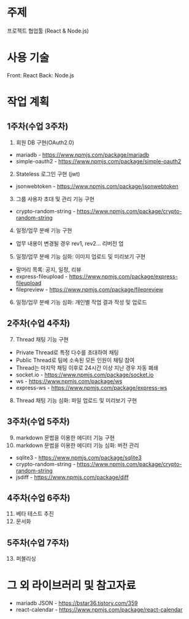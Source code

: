 # 주제
프로젝트 협업툴 (React & Node.js)

# 사용 기술
Front: React
Back: Node.js

# 작업 계획
## 1주차(수업 3주차)
1. 회원 DB 구현(OAuth2.0)
  + mariadb - https://www.npmjs.com/package/mariadb
  + simple-oauth2 - https://www.npmjs.com/package/simple-oauth2
2. Stateless 로그인 구현 (jwt)
  + jsonwebtoken - https://www.npmjs.com/package/jsonwebtoken
3. 그룹 사용자 초대 및 관리 기능 구현
  + crypto-random-string - https://www.npmjs.com/package/crypto-random-string
4. 일정/업무 분배 기능 구현
  + 업무 내용이 변경될 경우 rev1, rev2... 리버전 업
5. 일정/업무 분배 기능 심화: 이미지 업로드 및 미리보기 구현
  + 말머리 목록: 공지, 일정, 리뷰
  + express-fileupload - https://www.npmjs.com/package/express-fileupload
  + filepreview - https://www.npmjs.com/package/filepreview
6. 일정/업무 분배 기능 심화: 개인별 작업 결과 작성 및 업로드
## 2주차(수업 4주차)
7. Thread 채팅 기능 구현
  + Private Thread로 특정 다수를 초대하여 채팅
  + Public Thread로 팀에 소속된 모든 인원이 채팅 참여
  + Thread는 마지막 채팅 이후로 24시간 이상 지난 경우 자동 폐쇄
  + socket.io - https://www.npmjs.com/package/socket.io
  + ws - https://www.npmjs.com/package/ws
  + express-ws - https://www.npmjs.com/package/express-ws
8. Thread 채팅 기능 심화: 파일 업로드 및 미리보기 구현
## 3주차(수업 5주차)
9. markdown 문법을 이용한 에디터 기능 구현
10. markdown 문법을 이용한 에디터 기능 심화: 버전 관리
  + sqlite3 - https://www.npmjs.com/package/sqlite3
  + crypto-random-string - https://www.npmjs.com/package/crypto-random-string
  + jsdiff - https://www.npmjs.com/package/diff
## 4주차(수업 6주차)
11. 베타 테스트 추진
12. 문서화
## 5주차(수업 7주차)
13. 퍼블리싱

# 그 외 라이브러리 및 참고자료
+ mariadb JSON - https://bstar36.tistory.com/359
+ react-calendar - https://www.npmjs.com/package/react-calendar
